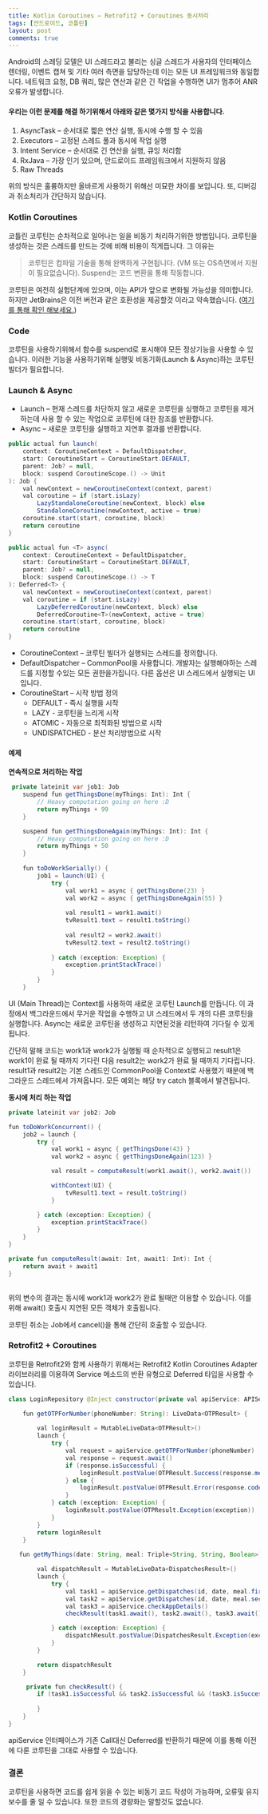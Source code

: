 ```yaml
---
title: Kotlin Coroutines – Retrofit2 + Coroutines 동시처리
tags: [안드로이드, 코틀린]
layout: post
comments: true
---
```


Android의 스레딩 모델은 UI 스레드라고 불리는 싱글 스레드가 사용자의 인터페이스 렌더링, 이벤트 캡쳐 및 기타 여러 측면을 담당하는데 이는 모든 UI 프레임워크와 동일합니다. 네트워크 요청, DB 쿼리, 많은 연산과 같은 긴 작업을 수행하면 UI가 멈추어 ANR 오류가 발생합니다.

#### 우리는 이런 문제를 해결 하기위해서 아래와 같은 몇가지 방식을 사용합니다.
1. AsyncTask – 순서대로 짧은 연산 실행, 동시에 수행 할 수 있음
2. Executors – 고정된 스레드 풀과 동시에 작업 실행
3. Intent Service – 순서대로 긴 연산을 실행, 큐잉 처리함
4. RxJava – 가장 인기 있으며, 안드로이드 프레임워크에서 지원하지 않음
5. Raw Threads

위의 방식은 훌륭하지만 올바르게 사용하기 위해선 미묘한 차이를 보입니다. 또, 디버깅과 취소처리가 간단하지 않습니다.


### Kotlin Coroutines

코틀린 코루틴는 순차적으로 일어나는 일을 비동기 처리하기위한 방법입니다. 코루틴을 생성하는 것은 스레드를 만드는 것에 비해 비용이 적게듭니다. 그 이유는
>코루틴은 컴파일 기술을 통해 완벽하게 구현됩니다. (VM 또는 OS측면에서 지원이 필요없습니다). Suspend는 코드 변환을 통해 작동합니다.

코루틴은 여전히 실험단계에 있으며, 이는 API가 앞으로 변화될 가능성을 의미합니다. 하지만 JetBrains은 이전 버전과 같은 호환성을 제공할것 이라고 약속했습니다. ([여기를 통해 확인 해보세요.](https://stackoverflow.com/questions/46240236/can-experimental-kotlin-coroutines-be-used-in-production))


### Code

코루틴을 사용하기위해서 함수를 suspend로 표시해야 모든 정상기능을 사용할 수 있습니다. 이러한 기능을 사용하기위해 실행및 비동기화(Launch & Async)하는 코루틴 빌더가 필요합니다.


### Launch & Async

- Launch – 현재 스레드를 차단하지 않고 새로운 코루틴을 싱행하고 코루틴을 제거하는데 사용 할 수 있는 작업으로 코루틴에 대한 참조를 반환합니다.
- Async – 새로운 코루틴을 실행하고 지연후 결과를 반환합니다.

```java
public actual fun launch(
    context: CoroutineContext = DefaultDispatcher,
    start: CoroutineStart = CoroutineStart.DEFAULT,
    parent: Job? = null,
    block: suspend CoroutineScope.() -> Unit
): Job {
    val newContext = newCoroutineContext(context, parent)
    val coroutine = if (start.isLazy)
        LazyStandaloneCoroutine(newContext, block) else
        StandaloneCoroutine(newContext, active = true)
    coroutine.start(start, coroutine, block)
    return coroutine
}

public actual fun <T> async(
    context: CoroutineContext = DefaultDispatcher,
    start: CoroutineStart = CoroutineStart.DEFAULT,
    parent: Job? = null,
    block: suspend CoroutineScope.() -> T
): Deferred<T> {
    val newContext = newCoroutineContext(context, parent)
    val coroutine = if (start.isLazy)
        LazyDeferredCoroutine(newContext, block) else
        DeferredCoroutine<T>(newContext, active = true)
    coroutine.start(start, coroutine, block)
    return coroutine
}
```

- CoroutineContext – 코루틴 빌더가 실행되는 스레드를 정의합니다.
- DefaultDispatcher – CommonPool을 사용합니다. 개발자는 실행해야하는 스레드를 지정할 수있는 모든 권한을가집니다. 다른 옵션은 UI 스레드에서 실행되는 UI입니다.
- CoroutineStart – 시작 방법 정의
    - DEFAULT - 즉시 실행을 시작
    - LAZY - 코루틴을 느리게 시작
    - ATOMIC - 자동으로 최적화된 방법으로 시작
    - UNDISPATCHED - 분산 처리방법으로 시작


#### 예제

**연속적으로 처리하는 작업**
```java
 private lateinit var job1: Job
    suspend fun getThingsDone(myThings: Int): Int {
        // Heavy computation going on here :D
        return myThings + 99
    }

    suspend fun getThingsDoneAgain(myThings: Int): Int {
        // Heavy computation going on here :D
        return myThings + 50
    }
    
    fun toDoWorkSerially() {
        job1 = launch(UI) {
            try {
                val work1 = async { getThingsDone(23) }
                val work2 = async { getThingsDoneAgain(55) }
                
                val result1 = work1.await()
                tvResult1.text = result1.toString()
                
                val result2 = work2.await()
                tvResult2.text = result2.toString()
            
            } catch (exception: Exception) {
                exception.printStackTrace()
            }
        }
    }
```
UI (Main Thread)는 Context를 사용하여 새로운  코루틴 Launch를 만듭니다. 이 과정에서 백그라운드에서 무거운 작업을 수행하고 UI 스레드에서 두 개의 다른 코루틴을 실행합니다. Async는 새로운 코루틴을 생성하고 지연된것을 리턴하여 기다릴 수 있게 됩니다.

간단히 말해 코드는 work1과 work2가 실행될 때 순차적으로 실행되고 result1은 work1이 완료 될 때까지 기다린 다음 result2는 work2가 완료 될 때까지 기다립니다. result1과 result2는 기본 스레드인 CommonPool을 Context로 사용했기 때문에 백그라운드 스레드에서 가져옵니다. 모든 예외는 해당 try catch 블록에서 발견됩니다.


**동시에 처리 하는 작업**
```java
private lateinit var job2: Job

fun toDoWorkConcurrent() {
    job2 = launch {
        try {
            val work1 = async { getThingsDone(43) }
            val work2 = async { getThingsDoneAgain(123) }

            val result = computeResult(work1.await(), work2.await())

            withContext(UI) {
                tvResult1.text = result.toString()
            }

        } catch (exception: Exception) {
            exception.printStackTrace()
        }
    }
}

private fun computeResult(await: Int, await1: Int): Int {
    return await + await1
}
    
```

위의 변수의 결과는 동시에 work1과 work2가 완료 될때만 이용할 수 있습니다.  이를 위해 await() 호출시 지연된 모든 객체가 호출됩니다.

코루틴 취소는 Job에서 cancel()을 통해 간단히 호출할 수 있습니다.

    
### Retrofit2 + Coroutines
코루틴을 Retrofit2와 함께 사용하기 위해서는 Retrofit2 Kotlin Coroutines Adapter 라이브러리를 이용하여 Service 메소드의 반환 유형으로 Deferred 타입을 사용할 수 있습니다.

```java
class LoginRepository @Inject constructor(private val apiService: APIService, private val sharedPreferences: SharedPreferences) {

    fun getOTPForNumber(phoneNumber: String): LiveData<OTPResult> {
    
        val loginResult = MutableLiveData<OTPResult>()
        launch {
            try {
                val request = apiService.getOTPForNumber(phoneNumber)
                val response = request.await()
                if (response.isSuccessful) {
                    loginResult.postValue(OTPResult.Success(response.message()))
                } else {
                    loginResult.postValue(OTPResult.Error(response.code(), response.message()))
                }
            } catch (exception: Exception) {
                loginResult.postValue(OTPResult.Exception(exception))
            }
        }
        return loginResult
    }
    
   fun getMyThings(date: String, meal: Triple<String, String, Boolean>): LiveData<DispatchesResult> {

        val dispatchResult = MutableLiveData<DispatchesResult>()
        launch {
            try {
                val task1 = apiService.getDispatches(id, date, meal.first)
                val task2 = apiService.getDispatches(id, date, meal.second)
                val task3 = apiService.checkAppDetails()
                checkResult(task1.await(), task2.await(), task3.await(), dispatchResult)

            } catch (exception: Exception) {
                dispatchResult.postValue(DispatchesResult.Exception(exception))
            }
        }

        return dispatchResult
    }

     private fun checkResult() {
        if (task1.isSuccessful && task2.isSuccessful && (task3.isSuccessful && task3.body()?.code == 1000)) {
        
        }
    }
}
```
apiService 인터페이스가 기존 Call대신 Deferred를 반환하기 때문에 이를 통해 이전에 다룬 코루틴을 그대로 사용할 수 있습니다.

### 결론
코루틴을 사용하면 코드를 쉽게 읽을 수 있는 비동기 코드 작성이 가능하며, 오류및 유지 보수를 줄 일 수 있습니다. 또한 코드의 경량화는 말할것도 없습니다.


























